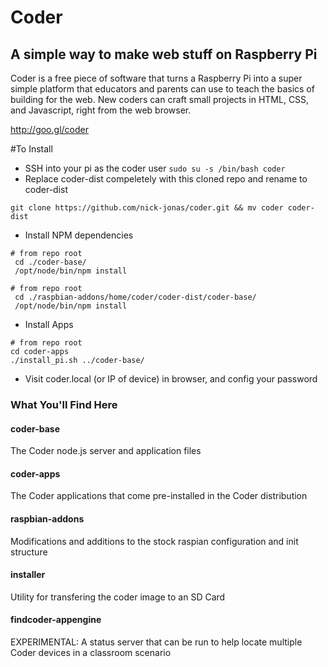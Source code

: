 # Coder 
## A simple way to make web stuff on Raspberry Pi

Coder is a free piece of software that turns a Raspberry Pi into a super simple platform that educators and parents can use to teach the basics of building for the web. New coders can craft small projects in HTML, CSS, and Javascript, right from the web browser.

http://goo.gl/coder

#To Install

- SSH into your pi as the coder user ```sudo su -s /bin/bash coder```
- Replace coder-dist compeletely with this cloned repo and rename to coder-dist

```
git clone https://github.com/nick-jonas/coder.git && mv coder coder-dist
```


- Install NPM dependencies 

```
# from repo root
 cd ./coder-base/ 
 /opt/node/bin/npm install

# from repo root
 cd ./raspbian-addons/home/coder/coder-dist/coder-base/
 /opt/node/bin/npm install
```

- Install Apps

```
# from repo root
cd coder-apps
./install_pi.sh ../coder-base/
```

- Visit coder.local (or IP of device) in browser, and config your password


### What You'll Find Here

#### coder-base
The Coder node.js server and application files

#### coder-apps
The Coder applications that come pre-installed in the Coder distribution

#### raspbian-addons
Modifications and additions to the stock raspian configuration and init structure

#### installer
Utility for transfering the coder image to an SD Card

#### findcoder-appengine
EXPERIMENTAL: A status server that can be run to help locate multiple Coder devices in a classroom scenario


        
